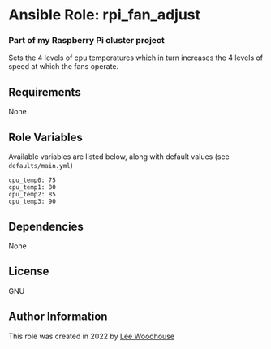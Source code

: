 # Ansible Role: rpi_fan_adjust

### Part of my Raspberry Pi cluster project

Sets the 4 levels of cpu temperatures which in turn increases the 4 levels of speed at which the fans operate.

## Requirements

None

## Role Variables

Available variables are listed below, along with default values (see ```defaults/main.yml```)
```shell
cpu_temp0: 75
cpu_temp1: 80
cpu_temp2: 85
cpu_temp3: 90
```
## Dependencies

None

## License

GNU

## Author Information

This role was created in 2022 by [Lee Woodhouse](https://www.leewoodhouse.com/)
